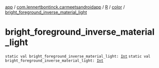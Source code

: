 [app](../../../index.md) / [com.lennertbontinck.carmeetsandroidapp](../../index.md) / [R](../index.md) / [color](index.md) / [bright_foreground_inverse_material_light](./bright_foreground_inverse_material_light.md)

# bright_foreground_inverse_material_light

`static val bright_foreground_inverse_material_light: `[`Int`](https://kotlinlang.org/api/latest/jvm/stdlib/kotlin/-int/index.html)
`static val bright_foreground_inverse_material_light: `[`Int`](https://kotlinlang.org/api/latest/jvm/stdlib/kotlin/-int/index.html)